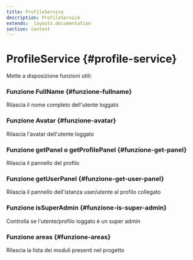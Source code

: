 ```yaml
---
title: ProfileService
description: ProfileService
extends: _layouts.documentation
section: content
---
```


# ProfileService {#profile-service}

Mette a disposizione funzioni utili:

### Funzione FullName {#funzione-fullname}
Rilascia il nome completo dell'utente loggato

### Funzione Avatar {#funzione-avatar}
Rilascia l'avatar dell'utente loggato

### Funzione getPanel o getProfilePanel {#funzione-get-panel}
Rilascia il pannello del profilo

### Funzione getUserPanel {#funzione-get-user-panel}
Rilascia il pannello dell'istanza user/utente al profilo collegato

### Funzione isSuperAdmin {#funzione-is-super-admin}
Controlla se l'utente/profilo loggato è un super admin

### Funzione areas {#funzione-areas}
Rilascia la lista dei moduli presenti nel progetto